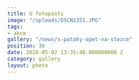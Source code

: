 ```yaml
---
title: U fotopasti
image: "/uploads/DSCN1351.JPG"
tags:
- akce
gallery: "/news/s-pataky-opet-na-stezce"
position: 36
date: 2016-05-02 13:35:40.000000000 Z
category: gallery
layout: photo
---
```

